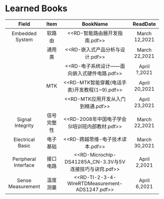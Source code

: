 # Learned Books
| Field | Item | BookName | ReadDate |
| :---: | :---: | :---: | :---: |
| Embedded System | 软路由 | <<RD-智能路由器开发指南.pdf>> | March 12,2021 |
|                 | 通用类 | <<RD-嵌入式产品分析与设计.pdf>> | March 22,2021 |
|                 |       | <<RD-电子系统设计——面向嵌入式硬件电路.pdf>> | April ?,2021 |
|                 |  MTK  | <<RD-MTK智能穿戴(电话手表)开发教程(1~9).pdf>> | April 20,2021 |
|                 |       | <<RD-MTK应用开发从入门到精通.pdf>> | April 23,2021 |
| Signal Integrity | 信号完整性 | <<RD-2008年中国电子学会SI培训班内部教材.pdf>> | March 22,2021 |
| Electrical Basic | 电子基础 | <<RD-跨越思维-电子技术读本.pdf>> | March 30,2021 |
| Peripheral Interface | 接口电路 | <<RD-Microchip-DS41285A_CN-3.3V与5V连接技巧与诀窍.pdf>> | April 2,2021 |
| Sense Measurement | 温度测量 | <<RD-TI-2-3-4-WireRTDMeasurement-ADS1247.pdf>> | April 6,2021 |



